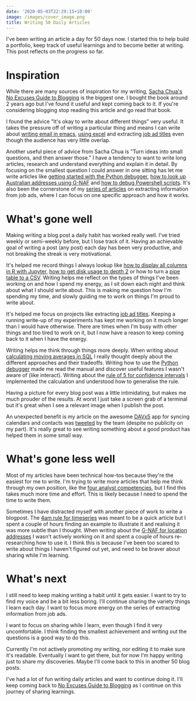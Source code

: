 ```yaml
---
date: '2020-05-03T22:29:15+10:00'
image: /images/cover_image.png
title: Writing 50 Daily Articles
---
```


I've been writing an article a day for 50 days now.
I started this to help build a portfolio, keep track of useful learnings and to become better at writing.
This post reflects on the progress so far.

# Inspiration

While there are many sources of inspiration for my writing, [Sacha Chua's](https://sachachua.com) [No Excuses Guide to Blogging](http://sachachua.com/no-excuses-blogging) is the biggest one.
I bought the book around 2 years ago but I've found it useful and kept coming back to it.
If you're considering blogging stop reading this article and go read that book.

I found the advice "It's okay to write about different things" very useful.
It takes the pressure off of writing a particular thing and means I can write about [writing email in emacs](/emacs-email), [using excel](/using-excel) and extracting [job ad titles](/job-title) even though the audience has very little overlap.

Another useful piece of advice from Sacha Chua is "Turn ideas into small questions, and then answer those."
I have a tendency to want to write long articles, research and understand everything and explain it in detail.
By focusing on the smallest question I could answer in one sitting has let me write articles like [getting started with the Python debugger](/pdb), [how to look up Australian addresses using G-NAF](/g-naf) and [how to debug Powershell scripts](/powershell-debugging-write-warning).
It's also been the cornerstone of my [series of articles](/job-title) on extracting information from job ads, where I can focus on one specific approach and how it works.

# What's gone well

Making writing a blog post a daily habit has worked really well.
I've tried weekly or semi-weekly before, but I lose track of it.
Having an achievable goal of writing a post (any post) each day has been very productive, and not breaking the streak is very motivational.

It's helped me record things I always lookup like [how to display all columns in R with Jupyter](/display-r-jupyter), [how to get disk usage to depth 2](/disk-usage) or how to turn a [pipe table to a CSV](/pipetable-csv).
Writing helps me reflect on the types of things I've been working on and how I spend my energy, as I sit down each night and think about what I should write about.
This is making me question how I'm spending my time, and slowly guiding me to work on things I'm proud to write about.

It's helped me focus on projects like extracting [job ad titles](/job-title).
Keeping a running write-up of my experiments has kept me working on it much longer than I would have otherwise.
There are times when I'm busy with other things and too tired to work on it, but I now have a reason to keep coming back to it when I have the energy.

Writing helps me think through things more deeply.
When writing about [calculating moving averages in SQL](/moving-averages-sql) I really thought deeply about the different approaches and their tradeoffs.
Writing how to use the [Python debugger](/pdb) made me read the manual and discover useful features I wasn't aware of (like interact).
Writing about the [rule of 5 for confidence intervals](/rule-of-five) I implemented the calculation and understood how to generalise the rule.

Having a picture for every blog post was a little intimidating, but makes me much prouder of the results.
At worst I just take a screen grab of a terminal but it's great when I see a relevant image when I publish the post.

An unexpected benefit is my article on the awesome [DAVx5](/davx5) app for syncing calendars and contacts was [tweeted](https://twitter.com/davx5app/status/1245287410193358854) by the team (despite no publicity on my part).
It's really great to see writing something about a good product has helped them in some small way.

# What's gone less well

Most of my articles have been technical how-tos because they're the easiest for me to write.
I'm trying to write more articles that help me think through my own position, like the [four analyst competencies](/4-analyst-competencies), but I find this takes much more time and effort.
This is likely because I need to spend the time to write them.

Sometimes I have distracted myself with another piece of work to write a blogpost.
The [4am rule for timeseries](/4am-rule) was meant to be a quick article but I spent a couple of hours finding an example to illustrate it and realising it was more subtle than I thought.
When writing about the [G-NAF for location addresses](/g-naf) I wasn't actively working on it and spent a couple of hours re-researching how to use it.
I think this is because I've been too scared to write about things I haven't figured out yet, and need to be braver about sharing while I'm learning.

# What's next

I still need to keep making writing a habit until it gets easier.
I want to try to find my voice and be a bit less boring.
I'll continue sharing the variety things I learn each day.
I want to focus more energy on the series of extracting information from job ads.

I want to focus on sharing while I learn, even though I find it very uncomfortable.
I think finding the smallest achievement and writing out the questions is a good way to do this.

Currently I'm not actively promoting my writing, nor editing it to make sure it's readable.
Eventually I want to get there, but for now I'm happy writing just to share my discoveries.
Maybe I'll come back to this in another 50 blog posts.

I've had a lot of fun writing daily articles and want to continue doing it.
I'll keep coming back to [No Excuses Guide to Blogging](http://sachachua.com/no-excuses-blogging) as I continue on this journey of sharing learnings.
